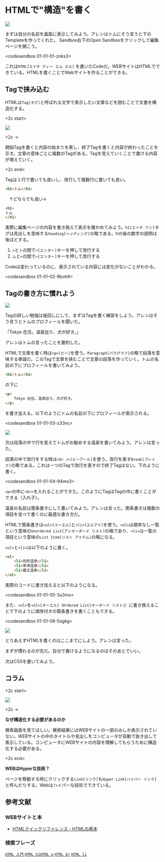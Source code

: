 # HTMLで"構造"を書く

![][image-1]

まずは自分の名前を画面に表示してみよう。アレンはトムにそう言うと下のTemplateを作ってくれた。
Sandbox右下のOpen Sandboxをクリックして編集ページを開こう。

<codesandbox 01-01-01-znks3>

これは`HTML[エイチ ティー エム エル]` を書いたCodeだ。WEBサイトはHTMLでできている。HTMLを書くことでWebサイトを作ることができる。

## Tagで挟み込む

HTMLは`Tag[タグ]`と呼ばれる文字で表示したい文章などを囲むことで文書を構造化する。

<2c start>

![][image-2]

<2c ->

開始Tagを書くと内容の始まりを表し、終了Tagを書くと内容が終わったことを示す。文章の意味ごとに複数のTagがある。Tagを覚えていくことで書ける内容が増えていく。

<2c end>


Tagは１行で書いても良いし、改行して複数行に書いても良い。

```html
<h1>トム</h1>
```

　↑どちらでも良い↓

```html
<h1>
トム
</h1>
```

実際に編集ページの内容を書き換えて表示を確かめてみよう。`h1[エイチ ワン]`タグは見出しを意味する`heading[ヘッディング]`の略である。hの後の数字の説明は後ほどする。

1. `>`と`ト`の間で`↩︎[エンター]`キーを押して改行する
2. `ム`と`<`の間で`↩︎[エンター]`キーを押して改行する

Codeは変わっているのに、表示されている内容には変化がないことがわかる。

<codesandbox 01-01-02-8boh9>

## Tagの書き方に慣れよう

![][image-3]

Tagの詳しい勉強は後回しにして、まずはTagを書く練習をしよう。アレンはそう言うとトムのプロフィールを聞いた。

「Tokyo 在住。温泉巡り、犬が好き。」

アレンはトムの言ったことを要約した。

HTMLで文章を書く時は`<p>[ピー]`を使う。`Paragraph[パラグラフ]`の略で段落を意味する単語だ。このTagで文章を挟むことで文章の段落を作っていく。トムの名前の下にプロフィールを書いてみよう。

```html
<h1>トム</h1>
```

の下に

```html
<p>
	Tokyo 在住。温泉巡り、犬が好き。
</p>
```

を書き加える。以下のようにトムの名前の下にプロフィールが表示される。

<codesandbox 01-01-03-z33nc>

![][image-4]

次は段落の中で行を変えてトムがお勧めする温泉を書いてみよう。アレンは言った。

段落の中で改行をする時は`<br />[ビーアール]`を使う。改行を表す`Break[ブレイク]`の略である。これは一つのTagで改行を表すので終了Tagはない。下のように書く。

<codesandbox 01-01-04-94mo3>

`<p>`の中に`<br>`を入れることができた。このようにTagはTagの中に書くことができる（入れ子）。

温泉の名前は箇条書きにして書いてみよう。アレンは言った。箇条書きは複数の項目を並べて書くのに最適な書き方だ。

HTMLで箇条書きは`<ul>[ユーエル]`と`<li>[エルアイ]`を使う。`<ul>`は順序なし一覧という意味の`Unordered List[アンオーダード リスト]`の略であり、`<li>`は一覧の項目という意味の`List Item[リスト アイテム]`の略になる。

`<ul>`と`<li>`は以下のように書く。

```html
<ul>
	<li>別府温泉</li>
	<li>草津温泉</li>
	<li>蔵王温泉</li>
</ul>
```

実際のコードに書き加えると以下のようになる。

<codesandbox 01-01-05-3u3mo>

また、`<ul>`を`<ol>[オーエル]（Ordered List[オーダード リスト]）`に書き換えることで下のように順序付きの箇条書きを書くこともできる。

<codesandbox 01-01-06-5sgkg>

![][image-5]

とりあえずHTMLを書くのはここまでにしよう。アレンは言った。

まずが慣れるのが先だ。自分で書けるようになるのはそのあとでいい。

次はCSSを書いてみよう。

## コラム

<2c start>

![][image-6]

<2c ->

**なぜ構造化する必要があるのか**

検索画面を見てほしい。検索結果にはWEBサイトの一部のみしか表示されていない。WEBサイトの中のタイトルや見出しをコンピュータが自動で抜き出して表示している。コンピュータにWEBサイトの内容を理解してもらうために構造化する必要がある。

<2c end>

**WEBはHyperな技術？**

ページを移動する時にクリックする`Link[リンク]`も`Hyper Link[ハイパー リンク]`と呼んだりする。Webはハイパーな技術でできている。

## 参考文献

### WEBサイトと本

- [HTMLクイックリファレンス - HTMLの基本][1]

### 検索フレーズ

[`HTML 入門`][2] [`HTML h1`][3][`HTML p`][4] [`HTML br`][5] [`HTML li`][6]

[1]:	http://www.htmq.com/htmlkihon/
[2]:	https://www.google.com/search?q=HTML+%E5%85%A5%E9%96%80
[3]:	https://www.google.com/search?q=html+h1
[4]:	https://www.google.com/search?q=html+p
[5]:	https://www.google.com/search?q=html+br
[6]:	https://www.google.com/search?q=html+li

[image-1]:	https://github.com/kazukitash/static-website-course/raw/master/images/01-html.png
[image-2]:	https://github.com/kazukitash/static-website-course/raw/master/images/01-tag.png
[image-3]:	https://github.com/kazukitash/static-website-course/raw/master/images/01-about-tom.png
[image-4]:	https://github.com/kazukitash/static-website-course/raw/master/images/01-favorite-spring.png
[image-5]:	https://github.com/kazukitash/static-website-course/raw/master/images/01-complete.png
[image-6]:	https://github.com/kazukitash/static-website-course/raw/master/images/01-search-result.png